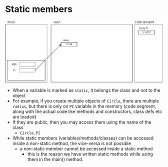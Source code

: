 # Static members

![](./static.dio.png)

- When a variable is marked as `static`, it belongs the class and not to the object
- For example, if you create multiple objects of `Circle`, there are multiple `radius`, but there is only on `PI` variable in the memory (code segment, along with the actual code like methods and constructors, class defs etc are loaded)
- If they are public, then you may access them using the name of the class
  - `Circle.PI`
- While static members (variables/methods/classes) can be accessed inside a non-static method, the vice-versa is not possible
  - a non-static member cannot be accessed inside a static method
    - this is the reason we have written static methods while using them in the main() method.
